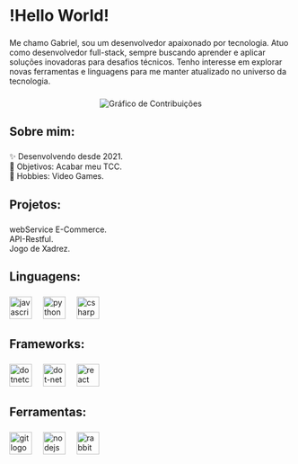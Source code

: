 <h1 align="left">!Hello World!</h1>

###

<p align="left">Me chamo Gabriel, sou um desenvolvedor apaixonado por tecnologia. Atuo como desenvolvedor full-stack, sempre buscando aprender e aplicar soluções inovadoras para desafios técnicos. Tenho interesse em explorar novas ferramentas e linguagens para me manter atualizado no universo da tecnologia.</p>

###

<div align="center">
  <img src="https://github-readme-activity-graph.vercel.app/graph?username=gabribn&theme=react-dark&hide_border=true" alt="Gráfico de Contribuições">
</div>

###

<h2 align="left">Sobre mim:</h2>

###

<p align="left">✨ Desenvolvendo desde 2021.<br>🎯 Objetivos: Acabar meu TCC.<br>🎲 Hobbies:  Video Games.</p>

###

<h2 align="left">Projetos:</h2>

###

<p align="left">webService E-Commerce.<br>API-Restful.<br>Jogo de Xadrez.</p>

###

<h2 align="left">Linguagens:</h2>

###

<div align="left">
  <img src="https://cdn.jsdelivr.net/gh/devicons/devicon/icons/javascript/javascript-original.svg" height="40" alt="javascript logo"  />
  <img width="12" />
  <img src="https://cdn.jsdelivr.net/gh/devicons/devicon/icons/python/python-original.svg" height="40" alt="python logo"  />
  <img width="12" />
  <img src="https://cdn.jsdelivr.net/gh/devicons/devicon/icons/csharp/csharp-original.svg" height="40" alt="csharp logo"  />
</div>

###

<h2 align="left">Frameworks:</h2>

###

<div align="left">
  <img src="https://cdn.jsdelivr.net/gh/devicons/devicon/icons/dotnetcore/dotnetcore-original.svg" height="40" alt="dotnetcore logo"  />
  <img width="12" />
  <img src="https://cdn.jsdelivr.net/gh/devicons/devicon/icons/dot-net/dot-net-original.svg" height="40" alt="dot-net logo"  />
  <img width="12" />
  <img src="https://cdn.jsdelivr.net/gh/devicons/devicon/icons/react/react-original.svg" height="40" alt="react logo"  />
</div>

###

<h2 align="left">Ferramentas:</h2>

###

<div align="left">
  <img src="https://cdn.jsdelivr.net/gh/devicons/devicon/icons/git/git-original.svg" height="40" alt="git logo"  />
  <img width="12" />
  <img src="https://cdn.jsdelivr.net/gh/devicons/devicon/icons/nodejs/nodejs-original.svg" height="40" alt="nodejs logo"  />
  <img width="12" />
  <img src="https://skillicons.dev/icons?i=rabbitmq" height="40" alt="rabbitmq logo"  />
</div>

###



###
